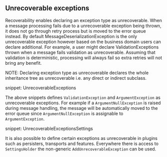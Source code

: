 ## Unrecoverable exceptions

Recoverability enables declaring an exception type as unrecoverable. When a message processing fails due to a unrecoverable exception being thrown, it does not go through retry process but is moved to the error queue instead. By default MessageDeserializationException is the only unrecoverable exception however based on the business domain users can declare additional. For example, a user might declare ValidationExceptions thrown when a message fails validation as unrecoverable. Assuming that validation is deterministic, processing will always fail so extra retries will not bring any benefit.

NOTE: Declaring exception type as unrecoverable declares the whole inheritance tree as unrecoverable i.e. any direct or indirect subclass.

snippet: UnrecoverableExceptions

The above snippets defines `ValidationException` and `ArgumentException` as unrecoverable exceptions. For example if a `ArgumentNullException` is raised during message handling, the message will be automatically moved to the error queue since `ArgumentNullException` is assignable to `ArgumentException`.

snippet: UnrecoverableExceptionsSettings

It is also possible to define certain exceptions as unrecoverable in plugins such as persisters, transports and features. Everywhere there is access to `SettingsHolder` the non-generic `AddUnrecoverableException` can be used.
